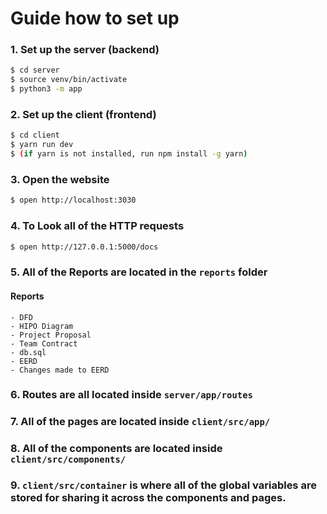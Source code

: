 # Guide how to set up


### 1. Set up the server (backend)
```bash
$ cd server
$ source venv/bin/activate 
$ python3 -m app
```
### 2. Set up the client (frontend)
```bash
$ cd client
$ yarn run dev
$ (if yarn is not installed, run npm install -g yarn)
```
### 3. Open the website 
```bash
$ open http://localhost:3030
```

### 4. To Look all of the HTTP requests
```bash
$ open http://127.0.0.1:5000/docs
```

### 5. All of the Reports are located in the `reports` folder
#### Reports
    - DFD 
    - HIPO Diagram
    - Project Proposal
    - Team Contract
    - db.sql
    - EERD
    - Changes made to EERD 

### 6. Routes are all located inside `server/app/routes`

### 7. All of the pages are located inside `client/src/app/`

### 8. All of the components are located inside `client/src/components/`

### 9. `client/src/container` is where all of the global variables are stored for sharing it across the components and pages.
